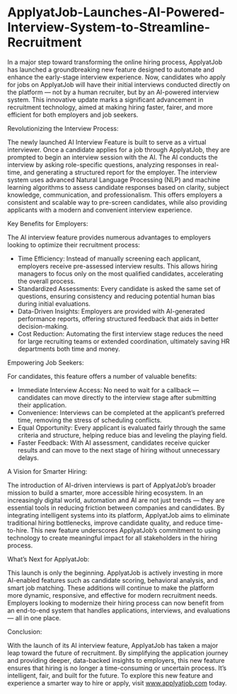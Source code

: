 # ApplyatJob-Launches-AI-Powered-Interview-System-to-Streamline-Recruitment

In a major step toward transforming the online hiring process, ApplyatJob has launched a groundbreaking new feature designed to automate and enhance the early-stage interview experience. Now, candidates who apply for jobs on ApplyatJob will have their initial interviews conducted directly on the platform — not by a human recruiter, but by an AI-powered interview system. This innovative update marks a significant advancement in recruitment technology, aimed at making hiring faster, fairer, and more efficient for both employers and job seekers.

Revolutionizing the Interview Process:

The newly launched AI Interview Feature is built to serve as a virtual interviewer. Once a candidate applies for a job through ApplyatJob, they are prompted to begin an interview session with the AI. The AI conducts the interview by asking role-specific questions, analyzing responses in real-time, and generating a structured report for the employer. The interview system uses advanced Natural Language Processing (NLP) and machine learning algorithms to assess candidate responses based on clarity, subject knowledge, communication, and professionalism. This offers employers a consistent and scalable way to pre-screen candidates, while also providing applicants with a modern and convenient interview experience.

Key Benefits for Employers:

The AI interview feature provides numerous advantages to employers looking to optimize their recruitment process:
- Time Efficiency: Instead of manually screening each applicant, employers receive pre-assessed interview results. This allows hiring managers to focus only on the most qualified candidates, accelerating the overall process.
- Standardized Assessments: Every candidate is asked the same set of questions, ensuring consistency and reducing potential human bias during initial evaluations.
- Data-Driven Insights: Employers are provided with AI-generated performance reports, offering structured feedback that aids in better decision-making.
- Cost Reduction: Automating the first interview stage reduces the need for large recruiting teams or extended coordination, ultimately saving HR departments both time and money.

Empowering Job Seekers:

For candidates, this feature offers a number of valuable benefits:
- Immediate Interview Access: No need to wait for a callback — candidates can move directly to the interview stage after submitting their application.
- Convenience: Interviews can be completed at the applicant’s preferred time, removing the stress of scheduling conflicts.
- Equal Opportunity: Every applicant is evaluated fairly through the same criteria and structure, helping reduce bias and leveling the playing field.
- Faster Feedback: With AI assessment, candidates receive quicker results and can move to the next stage of hiring without unnecessary delays.

A Vision for Smarter Hiring:

The introduction of AI-driven interviews is part of ApplyatJob’s broader mission to build a smarter, more accessible hiring ecosystem. In an increasingly digital world, automation and AI are not just trends — they are essential tools in reducing friction between companies and candidates.
By integrating intelligent systems into its platform, ApplyatJob aims to eliminate traditional hiring bottlenecks, improve candidate quality, and reduce time-to-hire. This new feature underscores ApplyatJob’s commitment to using technology to create meaningful impact for all stakeholders in the hiring process.

What’s Next for ApplyatJob:

This launch is only the beginning. ApplyatJob is actively investing in more AI-enabled features such as candidate scoring, behavioral analysis, and smart job matching. These additions will continue to make the platform more dynamic, responsive, and effective for modern recruitment needs.
Employers looking to modernize their hiring process can now benefit from an end-to-end system that handles applications, interviews, and evaluations — all in one place.

Conclusion:

With the launch of its AI interview feature, ApplyatJob has taken a major leap toward the future of recruitment. By simplifying the application journey and providing deeper, data-backed insights to employers, this new feature ensures that hiring is no longer a time-consuming or uncertain process. It’s intelligent, fair, and built for the future.
To explore this new feature and experience a smarter way to hire or apply, visit www.applyatjob.com today.
